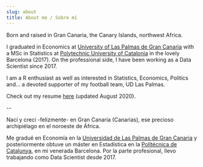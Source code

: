 ```yaml
---
slug: about
title: About me / Sobre mí
---
```


Born and raised in Gran Canaria, the Canary Islands, northwest Africa.

I graduated in Economics at [University of Las Palmas de Gran Canaria](https://www.ulpgc.es) with a MSc in Statistics at [Polytechnic University of Catalonia](https://www.upc.edu/en) in the lovely Barcelona (2017). On the professional side, I have been working as a Data Scientist since 2017.

I am a R enthusiast as well as interested in Statistics, Economics, Politics and… a devoted supporter of my football team, UD Las Palmas.

Check out my resume [here](jorge_lopez_perez_aug20.pdf) (updated August 2020).


--


Nací y crecí -felizmente- en Gran Canaria (Canarias), ese precioso archipiélago en el noroeste de África.

Me gradué en Economía en la [Universidad de Las Palmas de Gran Canaria](https://www.ulpgc.es) y posteriormente obtuve un máster en Estadística en la [Politécnica de Catalunya](https://www.upc.edu/en), en mi venerada Barcelona. Por la parte profesional, llevo trabajando como Data Scientist desde 2017.
